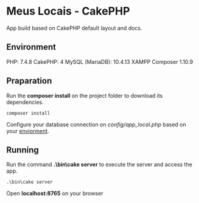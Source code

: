 # Meus Locais - CakePHP

App build based on CakePHP default layout and docs.

## Environment

PHP: 7.4.8
CakePHP: 4
MySQL (MariaDB): 10.4.13
XAMPP
Composer 1.10.9

## Praparation

Run the **composer install** on the project folder to download its dependencies.

```
composer install
```

Configure your database connection on *config/app_local.php* based on your [enviorment]('https://book.cakephp.org/4/en/orm/database-basics.html#database-configuration').

## Running

Run the command **.\bin\cake server** to execute the server and access the app.

```
.\bin\cake server
```

Open **localhost:8765** on your browser
